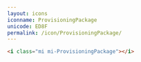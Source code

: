 ```yaml
---
layout: icons
iconname: ProvisioningPackage
unicode: ED8F
permalink: /icon/ProvisioningPackage/
---
```


``` html
<i class="mi mi-ProvisioningPackage"></i>
```
